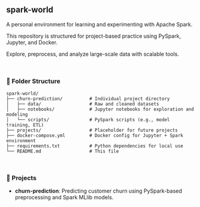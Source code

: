 ## spark-world

A personal environment for learning and experimenting with Apache Spark.

This repository is structured for project-based practice using PySpark, Jupyter, and Docker.

Explore, preprocess, and analyze large-scale data with scalable tools.

<br>

### 📁 Folder Structure
```
spark-world/
├── churn-prediction/          # Individual project directory
│   ├── data/                  # Raw and cleaned datasets
│   ├── notebooks/             # Jupyter notebooks for exploration and modeling
│   └── scripts/               # PySpark scripts (e.g., model training, ETL)
├── projects/                  # Placeholder for future projects
├── docker-compose.yml         # Docker config for Jupyter + Spark environment
├── requirements.txt           # Python dependencies for local use
└── README.md                  # This file
```

<br>

### 💼 Projects

- **churn-prediction**: Predicting customer churn using PySpark-based preprocessing and Spark MLlib models.